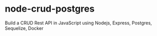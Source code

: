 # node-crud-postgres
Build a CRUD Rest API in JavaScript using Nodejs, Express, Postgres, Sequelize, Docker
